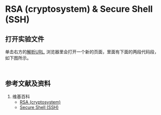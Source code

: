 # RSA (cryptosystem) & Secure Shell (SSH)

## 打开实验文件

单击右方的[解析URL](https://codepen.io/quanbinn/pen/GRomwLe), 浏览器里会打开一个新的页面，里面有下面的两段代码段，如下图所示。

```html

```

```javascript

```

## 参考文献及资料

1. 维基百科
	- [RSA (cryptosystem)](https://en.wikipedia.org/wiki/RSA_(cryptosystem)) 
	- [Secure Shell (SSH)](https://en.wikipedia.org/wiki/Secure_Shell) 



